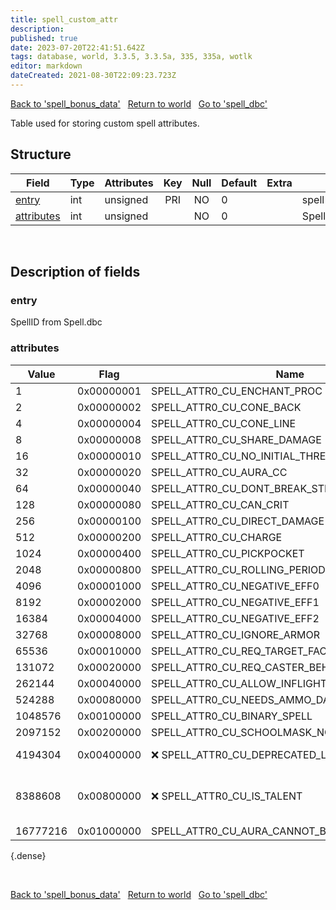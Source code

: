 ```yaml
---
title: spell_custom_attr
description: 
published: true
date: 2023-07-20T22:41:51.642Z
tags: database, world, 3.3.5, 3.3.5a, 335, 335a, wotlk
editor: markdown
dateCreated: 2021-08-30T22:09:23.723Z
---
```


<a href="https://trinitycore.info/en/database/335/world/spell_bonus_data" class="mt-5 v-btn v-btn--depressed v-btn--flat v-btn--outlined theme--light v-size--default darkblue--text text--lighten-3"><span class="v-btn__content"><i aria-hidden="true" class="v-icon notranslate v-icon--left mdi mdi-arrow-left theme--light"></i><span>Back to 'spell_bonus_data'</span></span></a>&nbsp;&nbsp;&nbsp;<a href="https://trinitycore.info/en/database/335/world/home" class="mt-5 v-btn v-btn--depressed v-btn--flat v-btn--outlined theme--light v-size--default darkblue--text text--lighten-3"><span class="v-btn__content"><i aria-hidden="true" class="v-icon notranslate v-icon--left mdi mdi-home-outline theme--light"></i><span>Return to world</span></span></a>&nbsp;&nbsp;&nbsp;<a href="https://trinitycore.info/en/database/335/world/spell_dbc" class="mt-5 v-btn v-btn--depressed v-btn--flat v-btn--outlined theme--light v-size--default darkblue--text text--lighten-3"><span class="v-btn__content"><span>Go to 'spell_dbc'</span><i aria-hidden="true" class="v-icon notranslate v-icon--right mdi mdi-arrow-right theme--light"></i></span></a>

Table used for storing custom spell attributes.

## Structure

| Field | Type | Attributes | Key | Null | Default | Extra | Comment |
| --- | --- | --- | :---: | :---: | --- | --- | --- |
| [entry](#entry) | int | unsigned | PRI | NO | 0 |  | spell id |
| [attributes](#attributes) | int | unsigned |  | NO | 0 |  | SpellCustomAttributes |
&nbsp;
## Description of fields

### entry
SpellID from Spell.dbc
&nbsp;

### attributes

| Value | Flag | Name | Comment |
|-------|------|------|---------|
| 1 | 0x00000001 | SPELL_ATTR0_CU_ENCHANT_PROC |  |
| 2 | 0x00000002 | SPELL_ATTR0_CU_CONE_BACK |  |
| 4 | 0x00000004 | SPELL_ATTR0_CU_CONE_LINE |  |
| 8 | 0x00000008 | SPELL_ATTR0_CU_SHARE_DAMAGE |  |
| 16 | 0x00000010 | SPELL_ATTR0_CU_NO_INITIAL_THREAT |  |
| 32 | 0x00000020 | SPELL_ATTR0_CU_AURA_CC |  |
| 64 | 0x00000040 | SPELL_ATTR0_CU_DONT_BREAK_STEALTH |  |
| 128 | 0x00000080 | SPELL_ATTR0_CU_CAN_CRIT |  |
| 256 | 0x00000100 | SPELL_ATTR0_CU_DIRECT_DAMAGE |  |
| 512 | 0x00000200 | SPELL_ATTR0_CU_CHARGE |  |
| 1024 | 0x00000400 | SPELL_ATTR0_CU_PICKPOCKET |  |
| 2048 | 0x00000800 | SPELL_ATTR0_CU_ROLLING_PERIODIC |  |
| 4096 | 0x00001000 | SPELL_ATTR0_CU_NEGATIVE_EFF0 |  |
| 8192 | 0x00002000 | SPELL_ATTR0_CU_NEGATIVE_EFF1 |  |
| 16384 | 0x00004000 | SPELL_ATTR0_CU_NEGATIVE_EFF2 |  |
| 32768 | 0x00008000 | SPELL_ATTR0_CU_IGNORE_ARMOR |  |
| 65536 | 0x00010000 | SPELL_ATTR0_CU_REQ_TARGET_FACING_CASTER |  |
| 131072 | 0x00020000 | SPELL_ATTR0_CU_REQ_CASTER_BEHIND_TARGET |  |
| 262144 | 0x00040000 | SPELL_ATTR0_CU_ALLOW_INFLIGHT_TARGET |  |
| 524288 | 0x00080000 | SPELL_ATTR0_CU_NEEDS_AMMO_DATA |  |
| 1048576 | 0x00100000 | SPELL_ATTR0_CU_BINARY_SPELL |  |
| 2097152 | 0x00200000 | SPELL_ATTR0_CU_SCHOOLMASK_NORMAL_WITH_MAGIC |  |
| 4194304 | 0x00400000 | :x: SPELL_ATTR0_CU_DEPRECATED_LIQUID_AURA | DO NOT REUSE | 
| 8388608 | 0x00800000 | :x: SPELL_ATTR0_CU_IS_TALENT | reserved for master branch |
| 16777216 | 0x01000000 | SPELL_ATTR0_CU_AURA_CANNOT_BE_SAVED |  |
{.dense}

&nbsp;

<a href="https://trinitycore.info/en/database/335/world/spell_bonus_data" class="mt-5 v-btn v-btn--depressed v-btn--flat v-btn--outlined theme--light v-size--default darkblue--text text--lighten-3"><span class="v-btn__content"><i aria-hidden="true" class="v-icon notranslate v-icon--left mdi mdi-arrow-left theme--light"></i><span>Back to 'spell_bonus_data'</span></span></a>&nbsp;&nbsp;&nbsp;<a href="https://trinitycore.info/en/database/335/world/home" class="mt-5 v-btn v-btn--depressed v-btn--flat v-btn--outlined theme--light v-size--default darkblue--text text--lighten-3"><span class="v-btn__content"><i aria-hidden="true" class="v-icon notranslate v-icon--left mdi mdi-home-outline theme--light"></i><span>Return to world</span></span></a>&nbsp;&nbsp;&nbsp;<a href="https://trinitycore.info/en/database/335/world/spell_dbc" class="mt-5 v-btn v-btn--depressed v-btn--flat v-btn--outlined theme--light v-size--default darkblue--text text--lighten-3"><span class="v-btn__content"><span>Go to 'spell_dbc'</span><i aria-hidden="true" class="v-icon notranslate v-icon--right mdi mdi-arrow-right theme--light"></i></span></a>
